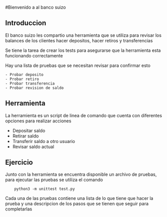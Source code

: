 #Bienvenido a al banco suizo 

## Introduccion
El banco suizo les compartio una herramienta que se utiliza para revisar los balances de los clientes
hacer depositos, hacer retiros y transferencias 

Se tiene la tarea de crear los tests para asegurarse que la herramienta esta funcionando correctamente 

Hay una lista de pruebas que se necesitan revisar para confirmar esto

    - Probar deposito 
    - Probar retiro 
    - Probar transferencia 
    - Probar revision de saldo 

## Herramienta 
La herramienta es un script de linea de comando que cuenta con diferentes opciones para realizar acciones 
  - Depositar saldo
  - Retirar saldo
  - Transferir saldo a otro usuario
  - Revisar saldo actual

## Ejercicio
Junto con la herramienta se encuentra disponible un archivo de pruebas, para ejecutar las pruebas se utiliza el comando 
```console
    python3 -m unittest test.py
```
Cada una de las pruebas contiene una lista de lo que tiene que hacer la prueba y una descripcion de los pasos que se tienen que seguir para completarlas 

